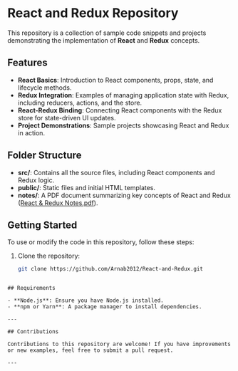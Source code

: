 # React and Redux Repository

This repository is a collection of sample code snippets and projects demonstrating the implementation of **React** and **Redux** concepts.

## Features

- **React Basics**: Introduction to React components, props, state, and lifecycle methods.
- **Redux Integration**: Examples of managing application state with Redux, including reducers, actions, and the store.
- **React-Redux Binding**: Connecting React components with the Redux store for state-driven UI updates.
- **Project Demonstrations**: Sample projects showcasing React and Redux in action.

## Folder Structure

- **src/**: Contains all the source files, including React components and Redux logic.
- **public/**: Static files and initial HTML templates.
- **notes/**: A PDF document summarizing key concepts of React and Redux ([React & Redux Notes.pdf](https://github.com/Arnab2012/React-and-Redux/blob/main/React%20%26%20Redux%20Notes.pdf)).

## Getting Started

To use or modify the code in this repository, follow these steps:

1. Clone the repository:
   ```bash
   git clone https://github.com/Arnab2012/React-and-Redux.git
```

## Requirements

- **Node.js**: Ensure you have Node.js installed.
- **npm or Yarn**: A package manager to install dependencies.

---

## Contributions

Contributions to this repository are welcome! If you have improvements or new examples, feel free to submit a pull request.

---
